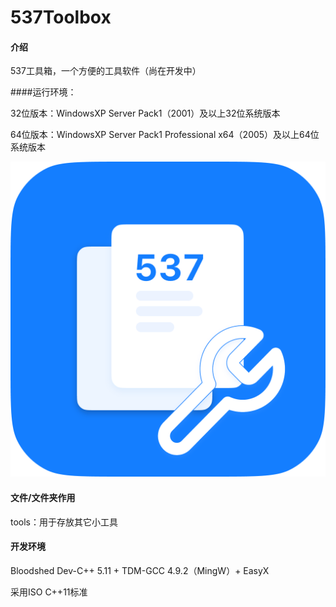 # 537Toolbox

#### 介绍

537工具箱，一个方便的工具软件（尚在开发中）

####运行环境：

32位版本：WindowsXP Server Pack1（2001）及以上32位系统版本

64位版本：WindowsXP Server Pack1 Professional x64（2005）及以上64位系统版本

![537工具箱图标](537ToolboxLogo.png)

#### 文件/文件夹作用

tools：用于存放其它小工具

#### 开发环境

Bloodshed Dev-C++ 5.11 + TDM-GCC 4.9.2（MingW）+ EasyX

采用ISO C++11标准